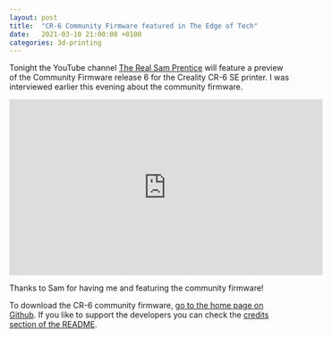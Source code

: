 ```yaml
---
layout: post
title:  "CR-6 Community Firmware featured in The Edge of Tech"
date:   2021-03-10 21:00:00 +0100
categories: 3d-printing
---
```


Tonight the YouTube channel [The Real Sam Prentice](https://www.youtube.com/channel/UChFNvcsYthE8ql-4niRTS-A) will feature a preview of the Community Firmware release 6 for the Creality CR-6 SE printer. I was interviewed earlier this evening about the community firmware.

<iframe width="560" height="315" src="https://www.youtube-nocookie.com/embed/ynhykjU2v0o" frameborder="0" allow="accelerometer; autoplay; clipboard-write; encrypted-media; gyroscope; picture-in-picture" allowfullscreen></iframe>

Thanks to Sam for having me and featuring the community firmware!

To download the CR-6 community firmware, [go to the home page on Github](https://github.com/CR6Community/Marlin/#readme). If you like to support the developers you can check the [credits section of the README](https://github.com/CR6Community/Marlin/#credits).

